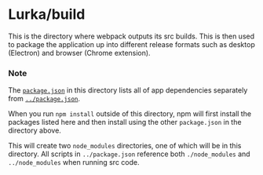 # Lurka/build

This is the directory where webpack outputs its src builds. This is then used to package the application up into different release formats such as desktop (Electron) and browser (Chrome extension).

### Note
The [`package.json`](package.json) in this directory lists all of app dependencies separately from [`../package.json`](../package.json).

When you run `npm install` outside of this directory, npm will first install the packages listed here and then install using the other `package.json` in the directory above.

This will create two `node_modules` directories, one of which will be in this directory. All scripts in `../package.json` reference both `./node_modules` and `../node_modules` when running src code.
